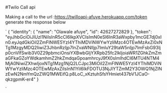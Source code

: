 #Twilo Call api 

Making a call to the url :https://twilloapi-afuye.herokuapp.com/token
generate the response below 

`
{
    "identity": {
        "name": "Olawale afuye",
        "id": 42627272829
    },
    "token": "eyJhbGciOiJIUzI1NiIsInR5cCI6IkpXVCIsImN0eSI6InR3aWxpby1mcGE7dj0xIn0.eyJqdGkiOiI2ZmFlNWE5YzI4YThiMDViNWYwYzliMzc4OTEwMzAxZi0xNTg1MzgyMDQ2IiwiZ3JhbnRzIjp7InZvaWNlIjp7ImluY29taW5nIjp7ImFsbG93Ijp0cnVlfSwib3V0Z29pbmciOnsiYXBwbGljYXRpb25fc2lkIjoiaWR1ZGhkZmZmaGFkaGZoYWdkamhmZ2hkZmdqaGpoamhrcyJ9fX0sImlhdCI6MTU4NTM4MjA0NiwiZXhwIjoxNTg1Mzg1NjQ2LCJpc3MiOiI2ZmFlNWE5YzI4YThiMDViNWYwYzliMzc4OTEwMzAxZiIsInN1YiI6IkFDOTU3NjJlYTZmM2Y3OWQ1NjZlNzEwN2NmYmQzZWQ1MWEifQ.p8LoC_xKztuhSfsYHmiet437bV1JCaO-qkzgpmK-er4"
}

`